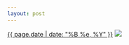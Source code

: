 ```yaml
---
layout: post
---
```


<p>
  <time><a href="/78">{{ page.date | date: "%B %e, %Y" }}</a></time>
  <a href="/78"><img src="{{ site.assets_url }}/78-640.jpg" srcset="{{ site.assets_url }}/78-1280.jpg 1280w, {{ site.assets_url }}/78-960.jpg 960w, {{ site.assets_url }}/78-640.jpg 640w, {{ site.assets_url }}/78-320.jpg 320w" sizes="(min-width: 700px) 50vw, calc(100vw - 2rem)" /></a>
</p>
